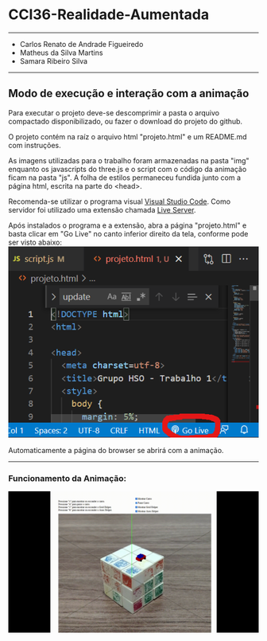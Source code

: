 # CCI36-Realidade-Aumentada

---

- Carlos Renato de Andrade Figueiredo
- Matheus da Silva Martins
- Samara Ribeiro Silva

---

## Modo de execução e interação com a animação

Para executar o projeto deve-se descomprimir a pasta o arquivo compactado disponibilizado, ou fazer o download do projeto do github.

O projeto contém na raíz o arquivo html "projeto.html" e um README.md com instruções.

As imagens utilizadas para o trabalho foram armazenadas na pasta "img" enquanto os javascripts do three.js e o script com o código da animação ficam na pasta "js". A folha de estilos permaneceu fundida junto com a página html, escrita na parte do \<head\>.

Recomenda-se utilizar o programa visual [Visual Studio Code](https://code.visualstudio.com/download). Como servidor foi utilizado uma extensão chamada [Live Server](https://marketplace.visualstudio.com/items?itemName=ritwickdey.LiveServer).

Após instalados o programa e a extensão, abra a página "projeto.html" e basta clicar em "Go Live" no canto inferior direito da tela, conforme pode ser visto abaixo:
![alt text](img/liveserver.png)

Automaticamente a página do browser se abrirá com a animação.

---

### Funcionamento da Animação:
![alt text](img/execucao.gif)
